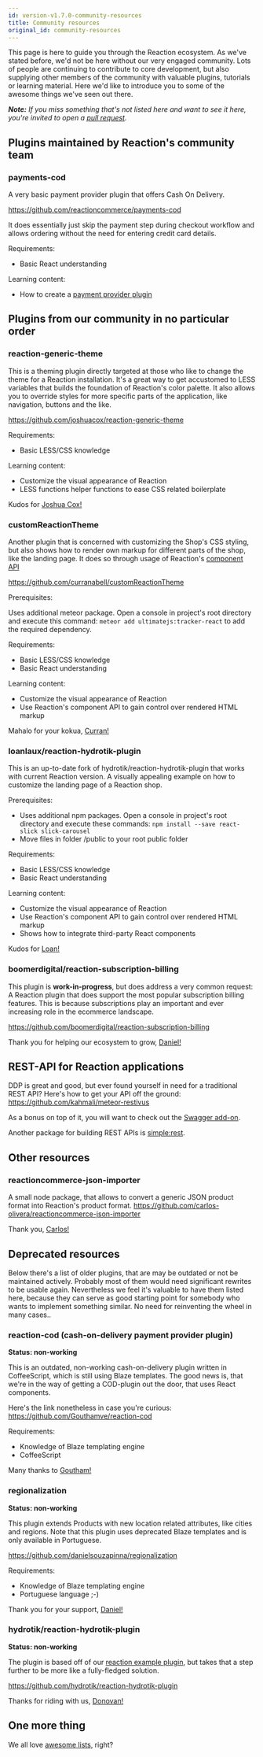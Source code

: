 ```yaml
---
id: version-v1.7.0-community-resources
title: Community resources
original_id: community-resources
---
```

    
This page is here to guide you through the Reaction ecosystem. As we've stated before, we'd not be here without our very engaged community. Lots of people are continuing to contribute to core development, but also supplying other members of the community with valuable plugins, tutorials or learning material. Here we'd like to introduce you to some of the awesome things we've seen out there.

_**Note:** If you miss something that's not listed here and want to see it here, you're invited to open a [pull request](https://github.com/reactioncommerce/reaction-docs/pull/new/master)._

## Plugins maintained by Reaction's community team

### payments-cod

A very basic payment provider plugin that offers Cash On Delivery.

<https://github.com/reactioncommerce/payments-cod>

It does essentially just skip the payment step during checkout workflow and allows ordering without the need for entering credit card details.

Requirements:

- Basic React understanding

Learning content:

- How to create a [payment provider plugin](https://docs.reactioncommerce.com/reaction-docs/master/creating-a-payment-provider)

## Plugins from our community in no particular order

### reaction-generic-theme

This is a theming plugin directly targeted at those who like to change the theme for a Reaction installation. It's a great way to get accustomed to LESS variables that builds the foundation of Reaction's color palette. It also allows you to override styles for more specific parts of the application, like navigation, buttons and the like.

<https://github.com/joshuacox/reaction-generic-theme>

Requirements:

- Basic LESS/CSS knowledge

Learning content:

- Customize the visual appearance of Reaction
- LESS functions helper functions to ease CSS related boilerplate

Kudos for [Joshua Cox!](https://github.com/joshuacox)

### customReactionTheme

Another plugin that is concerned with customizing the Shop's CSS styling, but also shows how to render own markup for different parts of the shop, like the landing page. It does so through usage of Reaction's [component API](http://api.docs.reactioncommerce.com/Components.html)

<https://github.com/curranabell/customReactionTheme>

Prerequisites:

Uses additional meteor package. Open a console in project's root directory and execute this command: `meteor add ultimatejs:tracker-react` to add the required dependency.

Requirements:

- Basic LESS/CSS knowledge
- Basic React understanding

Learning content:

- Customize the visual appearance of Reaction
- Use Reaction's component API to gain control over rendered HTML markup

Mahalo for your kokua, [Curran!](https://github.com/curranabell)

### loanlaux/reaction-hydrotik-plugin

This is an up-to-date fork of hydrotik/reaction-hydrotik-plugin that works with current Reaction version. A visually appealing example on how to customize the landing page of a Reaction shop.

Prerequisites:

- Uses additional npm packages. Open a console in project's root directory and execute these commands: `npm install --save react-slick slick-carousel`
- Move files in folder <plugin-dir>/public to your root public folder

Requirements:

- Basic LESS/CSS knowledge
- Basic React understanding

Learning content:

- Customize the visual appearance of Reaction
- Use Reaction's component API to gain control over rendered HTML markup
- Shows how to integrate third-party React components

Kudos for [Loan!](https://github.com/loanlaux)

### boomerdigital/reaction-subscription-billing

This plugin is **work-in-progress**, but does address a very common request: A Reaction  plugin that does support the most popular subscription billing features. This is because subscriptions play an important and ever increasing role in the ecommerce landscape.

<https://github.com/boomerdigital/reaction-subscription-billing>

Thank you for helping our ecosystem to grow, [Daniel!](https://github.com/dhonig)

## REST-API for Reaction applications

DDP is great and good, but ever found yourself in need for a traditional REST API? Here's how to get your API off the ground:
<https://github.com/kahmali/meteor-restivus>

As a bonus on top of it, you will want to check out the [Swagger add-on](https://github.com/apinf/restivus-swagger).

Another package for building REST APIs is [simple:rest](https://atmospherejs.com/simple/rest).

## Other resources

### reactioncommerce-json-importer

A small node package, that allows to convert a generic JSON product format into Reaction's product format.
<https://github.com/carlos-olivera/reactioncommerce-json-importer>

Thank you, [Carlos!](https://github.com/carlos-olivera)

## Deprecated resources

Below there's a list of older plugins, that are may be outdated or not be maintained actively. Probably most of them would need significant rewrites to be usable again. Nevertheless we feel it's valuable to have them listed here, because they can serve as good starting point for somebody who wants to implement something similar. No need for reinventing the wheel in many cases..

### reaction-cod (cash-on-delivery payment provider plugin)

**Status: non-working**

This is an outdated, non-working cash-on-delivery plugin written in CoffeeScript, which is still using Blaze templates. The good news is, that we're in the way of getting a COD-plugin out the door, that uses React components.

Here's the link nonetheless in case you're curious:
<https://github.com/Gouthamve/reaction-cod>

Requirements:

- Knowledge of Blaze templating engine
- CoffeeScript

Many thanks to [Goutham!](https://github.com/Gouthamve)

### regionalization

**Status: non-working**

This plugin extends Products with new location related attributes, like cities and regions. Note that this plugin uses deprecated Blaze templates and is only available in Portuguese.

<https://github.com/danielsouzapinna/regionalization>

Requirements:

- Knowledge of Blaze templating engine
- Portuguese language ;-)

Thank you for your support, [Daniel!](https://github.com/danielsouzapinn)

### hydrotik/reaction-hydrotik-plugin

**Status: non-working**

The plugin is based off of our [reaction example plugin](https://github.com/reactioncommerce/reaction-example-plugin), but takes that a step further to be more like a fully-fledged solution.

<https://github.com/hydrotik/reaction-hydrotik-plugin>

Thanks for riding with us, [Donovan!](https://github.com/hydrotik)

## One more thing

We all love [awesome lists](https://github.com/iamchathu/awesome-reactioncommerce), right?
